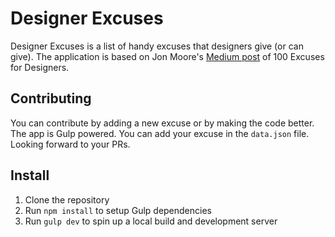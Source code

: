 # Designer Excuses
Designer Excuses is a list of handy excuses that designers give (or can give). The application is based on Jon Moore's [Medium post](https://medium.com/ux-power-tools/100-excuses-for-designers-517344cdd910#.l6jl2kiw8) of 100 Excuses for Designers.

## Contributing
You can contribute by adding a new excuse or by making the code better. The app is Gulp powered. You can add your excuse in the `data.json` file. Looking forward to your PRs.

## Install

1. Clone the repository
2. Run `npm install` to setup Gulp dependencies
3. Run `gulp dev` to spin up a local build and development server
